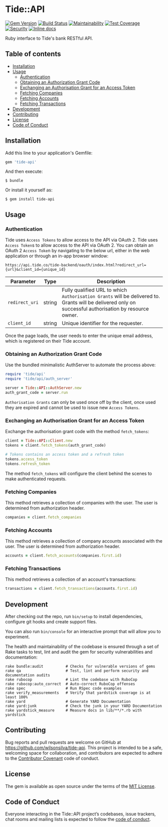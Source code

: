 # Tide::API

[![Gem Version](https://badge.fury.io/rb/tide-api.svg)](https://badge.fury.io/rb/tide-api)
[![Build Status](https://travis-ci.org/wilsonsilva/tide-api.svg?branch=master)](https://travis-ci.org/wilsonsilva/tide-api)
[![Maintainability](https://api.codeclimate.com/v1/badges/15feb9e5e8d4faeb9921/maintainability)](https://codeclimate.com/github/wilsonsilva/tide-api/maintainability)
[![Test Coverage](https://api.codeclimate.com/v1/badges/15feb9e5e8d4faeb9921/test_coverage)](https://codeclimate.com/github/wilsonsilva/tide-api/test_coverage)
[![Security](https://hakiri.io/github/wilsonsilva/tide-api/master.svg)](https://hakiri.io/github/wilsonsilva/tide-api/master)
[![Inline docs](http://inch-ci.org/github/wilsonsilva/tide-api.svg?branch=master)](http://inch-ci.org/github/wilsonsilva/tide-api)

Ruby interface to Tide's bank RESTful API.

## Table of contents
- [Installation](#installation)
- [Usage](#usage)
  - [Authentication](#authentication)
  - [Obtaining an Authorization Grant Code](#obtaining-an-azuthorization-grant-code)
  - [Exchanging an Authorisation Grant for an Access Token](#exchanging-an-authorisation-grant-for-an-access-token)
  - [Fetching Companies](#fetching-companies)
  - [Fetching Accounts](#fetching-accounts)
  - [Fetching Transactions](#fetching-transactions)
- [Development](#development)
- [Contributing](#contributing)
- [License](#license)
- [Code of Conduct](#code-of-conduct)

## Installation

Add this line to your application's Gemfile:

```ruby
gem 'tide-api'
```

And then execute:

    $ bundle

Or install it yourself as:

    $ gem install tide-api

## Usage

### Authentication

Tide uses `Access Tokens` to allow access to the API via OAuth 2. Tide uses `Access Token`s to allow access to the
API via OAuth 2. You can obtain an OAuth 2 `Access Toke`n by navigating to the below url, either in the web application
or through an in-app browser window:

`https://api.tide.co/tide-backend/oauth/index.html?redirect_url={url}&client_id={unique_id}`

| Parameter | Type | Description |
| --- | --- | --- |
| `redirect_uri` | string | Fully qualified URL to which `Authorisation Grants` will be delivered to. Grants will be delivered only on successful authorisation by resource owner. |
| `client_id` | string | Unique identifier for the requester. |

Once the page loads, the user needs to enter the unique email address, which is registered on their Tide account.

### Obtaining an Authorization Grant Code
Use the bundled minimalistic AuthServer to automate the process above:

```ruby
require 'tide/api'
require 'tide/api/auth_server'

server = Tide::API::AuthServer.new
auth_grant_code = server.run
```

`Authorisation Grants` can only be used once off by the client, once used they are expired and cannot be used to issue
new `Access Tokens`.

### Exchanging an Authorisation Grant for an Access Token
Exchange the authorisation grant code with the method `fetch_tokens`:

```ruby
client = Tide::API::Client.new
tokens = client.fetch_tokens(auth_grant_code)

# Tokens contains an access token and a refresh token
tokens.access_token
tokens.refresh_token
````

The method `fetch_tokens` will configure the client behind the scenes to make authenticated requests.

### Fetching Companies
This method retrieves a collection of companies with the user. The user is determined from authorization header.

```ruby
companies = client.fetch_companies
````

### Fetching Accounts
This method retrieves a collection of company accounts associated with the user. The user is determined from
authorization header.

```ruby
accounts = client.fetch_accounts(companies.first.id)
````

### Fetching Transactions
This method retrieves a collection of an account's transactions:

```ruby
transactions = client.fetch_transactions(accounts.first.id)
```

## Development

After checking out the repo, run `bin/setup` to install dependencies, configure git hooks and create support files.

You can also run `bin/console` for an interactive prompt that will allow you to experiment.

The health and maintainability of the codebase is ensured through a set of
Rake tasks to test, lint and audit the gem for security vulnerabilities and documentation:

```
rake bundle:audit          # Checks for vulnerable versions of gems 
rake qa                    # Test, lint and perform security and documentation audits
rake rubocop               # Lint the codebase with RuboCop
rake rubocop:auto_correct  # Auto-correct RuboCop offenses
rake spec                  # Run RSpec code examples
rake verify_measurements   # Verify that yardstick coverage is at least 100%
rake yard                  # Generate YARD Documentation
rake yard:junk             # Check the junk in your YARD Documentation
rake yardstick_measure     # Measure docs in lib/**/*.rb with yardstick
```
## Contributing

Bug reports and pull requests are welcome on GitHub at https://github.com/wilsonsilva/tide-api.
This project is intended to be a safe, welcoming space for collaboration, and contributors are expected
to adhere to the [Contributor Covenant](http://contributor-covenant.org) code of conduct.

## License

The gem is available as open source under the terms of the [MIT License](https://opensource.org/licenses/MIT).

## Code of Conduct

Everyone interacting in the Tide::API project’s codebases, issue trackers, chat rooms and mailing lists
is expected to follow the [code of conduct](https://github.com/wilsonsilva/tide-api/blob/master/CODE_OF_CONDUCT.md).
